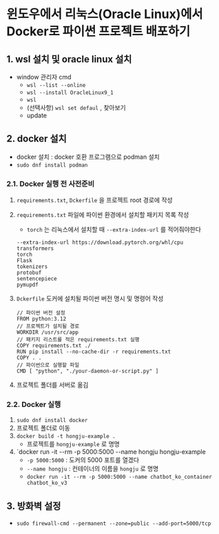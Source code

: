 # 윈도우에서 리눅스(Oracle Linux)에서 Docker로 파이썬 프로젝트 배포하기

## 1. wsl 설치 및 oracle linux 설치
- window 관리자 cmd
	- `wsl --list --online`
	- `wsl --install OracleLinux9_1`
	- `wsl`
	- (선택사항) `wsl set defaul` , 찾아보기
	- update

## 2. docker 설치
- docker 설치 : docker 호환 프로그램으로 podman 설치
- `sudo dnf install podman` 

### 2.1. Docker 실행 전 사전준비
1. `requirements.txt`, `Dckerfile` 을 프로젝트 root 경로에 작성
2. `requirements.txt` 파일에 파이썬 환경에서 설치할 패키지 목록 작성
	- `torch` 는 리눅스에서 설치할 때 `--extra-index-url` 를 적어줘야한다
	```
	--extra-index-url https://download.pytorch.org/whl/cpu
	transformers
	torch
	Flask
	tokenizers
	protobuf
	sentencepiece
	pymupdf
	```

3. `Dckerfile` 도커에 설치될 파이썬 버전 명시 및 명령어 작성
	```
	// 파이썬 버전 설정
	FROM python:3.12
	// 프로젝트가 설치될 경로
	WORKDIR /usr/src/app
	// 패키지 리스트를 적은 requirements.txt 실행
	COPY requirements.txt ./
	RUN pip install --no-cache-dir -r requirements.txt
	COPY . .
	// 파이썬으로 실행할 파일 
	CMD [ "python", "./your-daemon-or-script.py" ]
	``` 
4. 프로젝트 폴더를 서버로 옮김

### 2.2. Docker 실행
1. `sudo dnf install docker`
2. 프로젝트 폴더로 이동
3. `docker build -t hongju-example .` 
	- 프로젝트를 `hongju-example` 로 명명
4. `docker run -it --rm -p 5000:5000 --name hongju hongju-example
	- `-p 5000:5000` : 도커의 5000 포트를 열겠다
	- `--name hongju` : 컨테이너의 이름을 `hongju` 로 명명 
	- `docker run -it --rm -p 5000:5000 --name chatbot_ko_container chatbot_ko_v3`

## 3. 방화벽 설정
- `sudo firewall-cmd --permanent --zone=public --add-port=5000/tcp`

